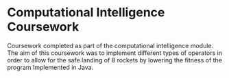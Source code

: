# Computational Intelligence Coursework

Coursework completed as part of the computational intelligence module.
The aim of this coursework was to implement different types of operators in order to allow for the safe landing of 8 rockets by lowering the fitness of the program
Implemented in Java.
